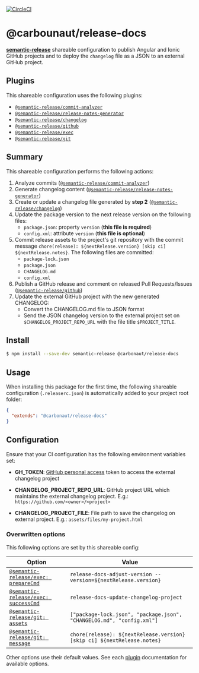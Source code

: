 [![CircleCI](https://circleci.com/gh/carbonaut-io/release-docs.svg?style=svg&circle-token=73ff7147b9024522ade955b02af304759d85cdf4)](https://circleci.com/gh/carbonaut-io/release-docs)

# @carbounaut/release-docs

[**semantic-release**](https://github.com/semantic-release/semantic-release) shareable configuration to publish Angular and Ionic GitHub projects and to deploy the `changelog` file as a JSON to an external GitHub project.

## Plugins

This shareable configuration uses the following plugins:
- [`@semantic-release/commit-analyzer`](https://github.com/semantic-release/commit-analyzer)
- [`@semantic-release/release-notes-generator`](https://github.com/semantic-release/release-notes-generator)
- [`@semantic-release/changelog`](https://github.com/semantic-release/changelog)
- [`@semantic-release/github`](https://github.com/semantic-release/github)
- [`@semantic-release/exec`](https://github.com/semantic-release/exec)
- [`@semantic-release/git`](https://github.com/semantic-release/git)

## Summary

This shareable configuration performs the following actions:

1. Analyze commits ([`@semantic-release/commit-analyzer`](https://github.com/semantic-release/commit-analyze))
2. Generate changelog content ([`@semantic-release/release-notes-generator`](https://github.com/semantic-release/release-notes-generator))
3. Create or update a changelog file generated by **step 2** ([`@semantic-release/changelog`](https://github.com/semantic-release/changelog))
4. Update the package version to the next release version on the following files:
    - `package.json`: property `version` (**this file is required**)
    - `config.xml`: attribute `version` (**this file is optional**)
5. Commit release assets to the project's git repository with the commit message `chore(release): ${nextRelease.version} [skip ci] ${nextRelease.notes}`. The following files are committed:
    - `package-lock.json`
    - `package.json`
    - `CHANGELOG.md`
    - `config.xml`
6. Publish a GitHub release and comment on released Pull Requests/Issues ([`@semantic-release/github`](https://github.com/semantic-release/github))
7. Update the external GitHub project with the new generated CHANGELOG:
    - Convert the CHANGELOG.md file to JSON format
    - Send the JSON changelog version to the external project set on `$CHANGELOG_PROJECT_REPO_URL` with the file title `$PROJECT_TITLE`.

## Install

```bash
$ npm install --save-dev semantic-release @carbonaut/release-docs
```

## Usage

When installing this package for the first time, the following shareable configuration (`.releaserc.json`) is automatically added to your project root folder:

```json
{
  "extends": "@carbonaut/release-docs"
}
```

## Configuration

Ensure that your CI configuration has the following environment variables set:

- **GH_TOKEN**: [GitHub personal access](https://help.github.com/en/articles/creating-a-personal-access-token-for-the-command-line) token to access the external changelog project

- **CHANGELOG_PROJECT_REPO_URL**: GitHub project URL which maintains the external changelog project. E.g.: `https://github.com/<owner>/<project>` 

- **CHANGELOG_PROJECT_FILE**: File path to save the changelog on external project. E.g.: `assets/files/my-project.html`

### Overwritten options

This following options are set by this shareable config:

| Option                                                                                      | Value                                                                     |
|---------------------------------------------------------------------------------------------|---------------------------------------------------------------------------|
| [`@semantic-release/exec: prepareCmd`](https://github.com/semantic-release/exec#preparecmd) | `release-docs-adjust-version --version=${nextRelease.version}`            |
| [`@semantic-release/exec: successCmd`](https://github.com/semantic-release/exec#successCmd) | `release-docs-update-changelog-project`                                   |
| [`@semantic-release/git: assets`](https://github.com/semantic-release/git#assets)           | `["package-lock.json", "package.json", "CHANGELOG.md", "config.xml"]`     |
| [`@semantic-release/git: message`](https://github.com/semantic-release/git#message)         | `chore(release): ${nextRelease.version} [skip ci] ${nextRelease.notes}`   |

Other options use their default values. See each [plugin](#plugins) documentation for available options.
